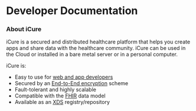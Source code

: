 # Developer Documentation

### About iCure

iCure is a secured and distributed healthcare platform that helps you create apps and share data with the healthcare community. iCure can be used in the Cloud or installed in a bare metal server or in a personal computer.

iCure is:&#x20;

* Easy to use for [web and app developers](icure-data-stack/mobile-web-sdks/)
* Secured by an [End-to-End encryption](icure-data-stack/end-to-end-encryption.md) scheme
* Fault-tolerant and highly scalable
* Compatible with the [FHIR](interoperability/fhir-api-data-exchange/) data model
* Available as an [XDS](interoperability/iti-registry-repository/) registry/repository

